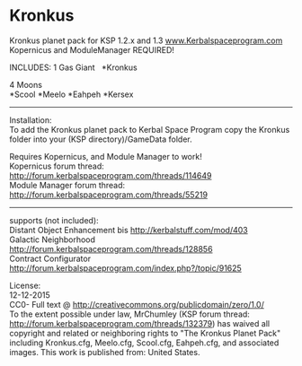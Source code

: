 # Kronkus  
Kronkus planet pack for KSP 1.2.x and 1.3 www.Kerbalspaceprogram.com
Kopernicus and ModuleManager REQUIRED!  

INCLUDES: 
1 Gas Giant  
*Kronkus  

4 Moons  
*Scool
*Meelo
*Eahpeh
*Kersex
  
  
  _____________________________________________  
  
Installation:  
To add the Kronkus planet pack to Kerbal Space Program copy the Kronkus folder into your (KSP directory)/GameData folder.  
  
Requires Kopernicus, and Module Manager to work!  
Kopernicus forum thread: http://forum.kerbalspaceprogram.com/threads/114649    
Module Manager forum thread: http://forum.kerbalspaceprogram.com/threads/55219  
    
  
_____________________________________________  
  
  
  
  
supports (not included):  
Distant Object Enhancement bis 	http://kerbalstuff.com/mod/403   
Galactic Neighborhood http://forum.kerbalspaceprogram.com/threads/128856  
Contract Configurator http://forum.kerbalspaceprogram.com/index.php?/topic/91625
  
    
      
License:  
12-12-2015  
CC0- Full text @ http://creativecommons.org/publicdomain/zero/1.0/  
To the extent possible under law, MrChumley (KSP forum thread: http://forum.kerbalspaceprogram.com/threads/132379) has waived all copyright and related or neighboring rights to "The Kronkus Planet Pack" including Kronkus.cfg, Meelo.cfg, Scool.cfg, Eahpeh.cfg, and associated images. This work is published from: United States.  
